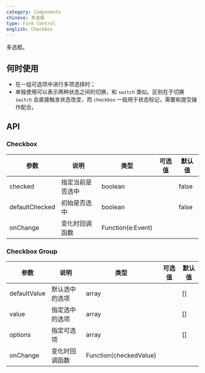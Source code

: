 ```yaml
---
category: Components
chinese: 多选框
type: Form Control
english: Checkbox
---
```


多选框。

## 何时使用

- 在一组可选项中进行多项选择时；
- 单独使用可以表示两种状态之间的切换，和 `switch` 类似。区别在于切换 `switch` 会直接触发状态改变，而 `checkbox` 一般用于状态标记，需要和提交操作配合。

## API

### Checkbox

| 参数      | 说明                                     | 类型       |  可选值 |默认值 |
|-----------|------------------------------------------|------------|-------|--------|
| checked | 指定当前是否选中 | boolean  |   | false    |
| defaultChecked | 初始是否选中 | boolean |  | false |
| onChange | 变化时回调函数 | Function(e:Event) |  |  | |

### Checkbox Group

| 参数      | 说明                                     | 类型       |  可选值 | 默认值 |
|-----------|------------------------------------------|------------|---------|--------|
| defaultValue | 默认选中的选项 | array |   | [] |
| value | 指定选中的选项| array |   | [] |
| options  | 指定可选项 | array |   | [] |
| onChange | 变化时回调函数 | Function(checkedValue) |  |  | |
